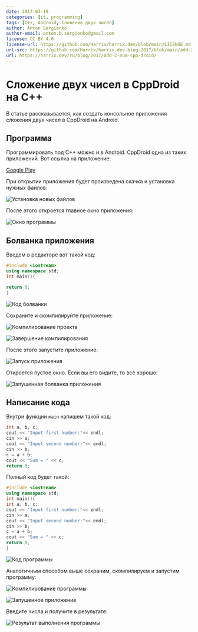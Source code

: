 ```yaml
---
date: 2017-03-19
categories: [it, programming]
tags: [C++, Android, Сложение двух чисел]
author: Anton Sergienko
author-email: anton.b.sergienko@gmail.com
license: CC BY 4.0
license-url: https://github.com/Harrix/harrix.dev/blob/main/LICENSE.md
url-src: https://github.com/Harrix/harrix.dev-blog-2017/blob/main/add-2-num-cpp-droid/add-2-num-cpp-droid.md
url: https://harrix.dev/ru/blog/2017/add-2-num-cpp-droid/
---
```


# Сложение двух чисел в CppDroid на C++

В статье рассказывается, как создать консольное приложения сложения двух чисел в CppDroid на Android.

## Программа

Программировать под C++ можно и в Android. CppDroid одна из таких приложений. Вот ссылка на приложение:

[Google Play](https://play.google.com/store/apps/details?id=name.antonsmirnov.android.cppdroid&hl=ru)

При открытии приложения будет произведена скачка и установка нужных файлов:

![Установка новых файлов](img/install.png)

После этого откроется главное окно приложения:

![Окно программы](img/cpp-droid.png)

## Болванка приложения

Введем в редакторе вот такой код:

```cpp
#include <iostream>
using namespace std;
int main(){

return 0;
}
```

![Код болванки](img/code_01.png)

Сохраните и скомпилируйте приложение:

![Компилирование проекта](img/run_01.jpg)

![Завершение компилирования](img/run_02.png)

После этого запустите приложение:

![Запуск приложения](img/run_03.jpg)

Откроется пустое окно. Если вы его видите, то всё хорошо:

![Запущенная болванка приложения](img/result_01.png)

## Написание кода

Внутри функции `main` напишем такой код:

```cpp
int a, b, c;
cout << "Input first number:"<< endl;
cin >> a;
cout << "Input second number:"<< endl;
cin >> b;
c = a + b;
cout << "Sum = " << c;
return 0;
```

Полный код будет такой:

```cpp
#include <iostream>
using namespace std;
int main(){
int a, b, c;
cout << "Input first number:"<< endl;
cin >> a;
cout << "Input second number:"<< endl;
cin >> b;
c = a + b;
cout << "Sum = " << c;
return 0;
}
```

![Код программы](img/code_02.png)

Аналогичным способом выше сохраним, скомпилируем и запустим программу:

![Компилирование программы](img/run_04.png)

![Запущенное приложение](img/result_02.png)

Введите числа и получите в результате:

![Результат выполнения программы](img/result_03.png)
